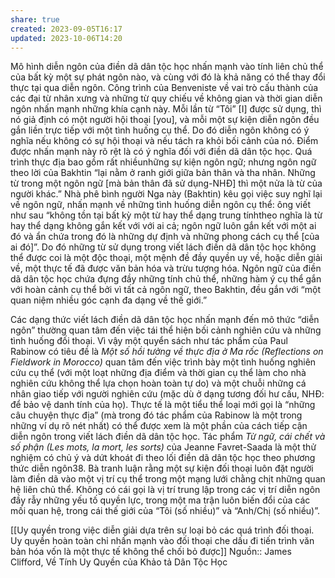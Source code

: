 ```yaml
---
share: true
created: 2023-09-05T16:17
updated: 2023-10-06T14:20
---
```

Mô hình diễn ngôn của điền dã dân tộc học nhấn mạnh vào tính liên chủ thể của bất kỳ một sự phát ngôn nào, và cùng với đó là khả năng có thể thay đổi thực tại qua diễn ngôn. Công trình của Benveniste về vai trò cấu thành của các đại từ nhân xưng và những từ quy chiếu về không gian và thời gian diễn ngôn nhấn mạnh những khía cạnh này. Mỗi lần từ “Tôi” [I] được sử dụng, thì nó giả định có một người hội thoại [you], và mỗi một sự kiện diễn ngôn đều gắn liền trực tiếp với một tình huống cụ thể. Do đó diễn ngôn không có ý nghĩa nếu không có sự hội thoại và nếu tách ra khỏi bối cảnh của nó. Điểm được nhấn mạnh này rõ rệt là có ý nghĩa đối với điền dã dân tộc học. Quá trình thực địa bao gồm rất nhiềunhững sự kiện ngôn ngữ; nhưng ngôn ngữ theo lời của Bakhtin “lại nằm ở ranh giới giữa bản thân và tha nhân. Những từ trong một ngôn ngữ [mà bản thân đã sử dụng-NHĐ] thì một nửa là từ của người khác.” Nhà phê bình người Nga này (Bakhtin) kêu gọi việc suy nghĩ lại về ngôn ngữ, nhấn mạnh về những tình huống diễn ngôn cụ thể: ông viết như sau “không tồn tại bất kỳ một từ hay thể dạng trung tínhtheo nghĩa là từ hay thể dạng không gắn kết với với ai cả; ngôn ngữ luôn gắn kết với một ai đó và ẩn chứa trong đó là những dự định và những phong cách cụ thể [của ai đó]”. Do đó những từ sử dụng trong viết lách điền dã dân tộc học không thể được coi là một độc thoại, một mệnh đề đầy quyền uy về, hoặc diễn giải về, một thực tế đã được văn bản hóa và trừu tượng hóa. Ngôn ngữ của điền dã dân tộc học chứa đựng đầy những tính chủ thể, những hàm ý cụ thể gắn với hoàn cảnh cụ thể bởi vì tất cả ngôn ngữ, theo Bakhtin, đều gắn với “một quan niệm nhiều góc cạnh đa dạng về thế giới.” 

Các dạng thức viết lách điền dã dân tộc học nhấn mạnh đến mô thức “diễn ngôn” thường quan tâm đến việc tái thể hiện bối cảnh nghiên cứu và những tình huống đối thoại. Vì vậy một quyển sách như tác phẩm của Paul Rabinow có tiêu đề là *Một số hồi tưởng về thực địa ở Ma rốc (Reflections on Fieldwork in Morocco)* quan tâm đến việc trình bày một tình huống nghiên cứu cụ thể (với một loạt những địa điểm và thời gian cụ thể làm cho nhà nghiên cứu không thể lựa chọn hoàn toàn tự do) và một chuỗi những cá nhân giao tiếp với người nghiên cứu (mặc dù ở dạng tương đối hư cấu, NHĐ: để bảo vệ danh tính của họ). Thực tế là một tiểu thể loại mới gọi là “những câu chuyện thực địa” (mà trong đó tác phẩm của Rabinow là một trong những ví dụ rõ nét nhất) có thể được xem là một phần của cách tiếp cận diễn ngôn trong viết lách điền dã dân tộc học. Tác phẩm *Từ ngữ, cái chết và số phận (Les mots, la mort, les sorts)* của Jeanne Favret-Saada là một thử nghiệm có chủ ý và dứt khoát đi theo lối điền dã dân tộc học theo phương thức diễn ngôn38. Bà tranh luận rằng một sự kiện đối thoại luôn đặt người làm điền dã vào một vị trí cụ thể trong một mạng lưới chằng chịt những quan hệ liên chủ thể. Không có cái gọi là vị trí trung lập trong các vị trí diễn ngôn đầy rẫy những yếu tố quyền lực, trong một ma trận luôn biến đổi của các mối quan hệ, trong cái thế giới của “Tôi (số nhiều)” và “Anh/Chị (số nhiều)”.

[[Uy quyền trong việc diễn giải dựa trên sự loại bỏ các quá trình đối thoại. Uy quyền hoàn toàn chỉ nhấn mạnh vào đối thoại che dấu đi tiến trình văn bản hóa vốn là một thực tế không thể chối bỏ được]] 
Nguồn:: James Clifford, Về Tính Uy Quyền của Khảo tả Dân Tộc Học